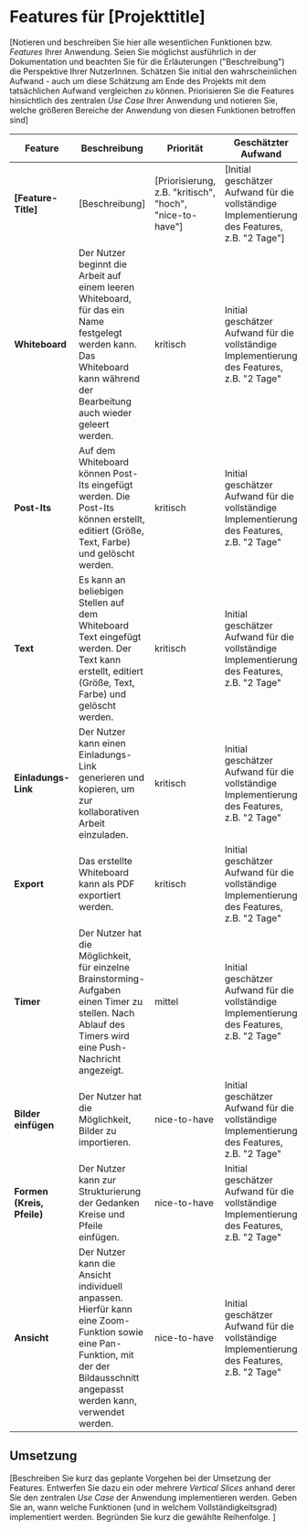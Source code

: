 # Features für [Projekttitle]

[Notieren und beschreiben Sie hier alle wesentlichen Funktionen bzw. *Features* Ihrer Anwendung. Seien Sie möglichst ausführlich in der Dokumentation und beachten Sie für die Erläuterungen ("Beschreibung") die Perspektive Ihrer NutzerInnen. Schätzen Sie initial den wahrscheinlichen Aufwand - auch um diese Schätzung am Ende des Projekts mit dem tatsächlichen Aufwand vergleichen zu können. Priorisieren Sie die Features hinsichtlich des zentralen *Use Case* Ihrer Anwendung und notieren Sie, welche größeren Bereiche der Anwendung von diesen Funktionen betroffen sind]

| Feature | Beschreibung | Priorität | Geschätzter Aufwand | Betroffene Schichten |
|---------|--------------|-----------|--------------------|---------------------|
| **[Feature-Title]** | [Beschreibung] | [Priorisierung, z.B. "kritisch", "hoch", "nice-to-have"] | [Initial geschätzer Aufwand für die vollständige Implementierung des Features, z.B. "2 Tage"] | [Betroffene Bereiche/Schichten der Anwendung] |
| **Whiteboard** | Der Nutzer beginnt die Arbeit auf einem leeren Whiteboard, für das ein Name festgelegt werden kann. Das Whiteboard kann während der Bearbeitung auch wieder geleert werden. | kritisch | Initial geschätzer Aufwand für die vollständige Implementierung des Features, z.B. "2 Tage" | Grafik-Schicht, Logik-Schicht |
| **Post-Its** | Auf dem Whiteboard können Post-Its eingefügt werden. Die Post-Its können erstellt, editiert (Größe, Text, Farbe) und gelöscht werden. | kritisch | Initial geschätzer Aufwand für die vollständige Implementierung des Features, z.B. "2 Tage" | Betroffene Bereiche/Schichten der Anwendung |
| **Text** | Es kann an beliebigen Stellen auf dem Whiteboard Text eingefügt werden. Der Text kann erstellt, editiert (Größe, Text, Farbe) und gelöscht werden. | kritisch | Initial geschätzer Aufwand für die vollständige Implementierung des Features, z.B. "2 Tage" | Betroffene Bereiche/Schichten der Anwendung |
| **Einladungs-Link** | Der Nutzer kann einen Einladungs-Link generieren und kopieren, um zur kollaborativen Arbeit einzuladen. | kritisch | Initial geschätzer Aufwand für die vollständige Implementierung des Features, z.B. "2 Tage" | Betroffene Bereiche/Schichten der Anwendung |
| **Export** | Das erstellte Whiteboard kann als PDF exportiert werden. | kritisch | Initial geschätzer Aufwand für die vollständige Implementierung des Features, z.B. "2 Tage" | Betroffene Bereiche/Schichten der Anwendung |
| **Timer** | Der Nutzer hat die Möglichkeit, für einzelne Brainstorming-Aufgaben einen Timer zu stellen. Nach Ablauf des Timers wird eine Push-Nachricht angezeigt. | mittel | Initial geschätzer Aufwand für die vollständige Implementierung des Features, z.B. "2 Tage" | Logik-Schicht, Grafik-Schicht |
| **Bilder einfügen** | Der Nutzer hat die Möglichkeit, Bilder zu importieren. | nice-to-have | Initial geschätzer Aufwand für die vollständige Implementierung des Features, z.B. "2 Tage" | Betroffene Bereiche/Schichten der Anwendung |
| **Formen (Kreis, Pfeile)** | Der Nutzer kann zur Strukturierung der Gedanken Kreise und Pfeile einfügen. | nice-to-have | Initial geschätzer Aufwand für die vollständige Implementierung des Features, z.B. "2 Tage" | Betroffene Bereiche/Schichten der Anwendung |
| **Ansicht** | Der Nutzer kann die Ansicht individuell anpassen. Hierfür kann eine Zoom-Funktion sowie eine Pan-Funktion, mit der der Bildausschnitt angepasst werden kann, verwendet werden. | nice-to-have | Initial geschätzer Aufwand für die vollständige Implementierung des Features, z.B. "2 Tage" | Betroffene Bereiche/Schichten der Anwendung |




## Umsetzung

[Beschreiben Sie kurz das geplante Vorgehen bei der Umsetzung der Features. Entwerfen Sie dazu ein oder mehrere *Vertical Slices* anhand derer Sie den zentralen *Use Case* der Anwendung implementieren werden. Geben Sie an, wann welche Funktionen (und in welchem Vollständigkeitsgrad) implementiert werden. Begründen Sie kurz die gewählte Reihenfolge. ]
